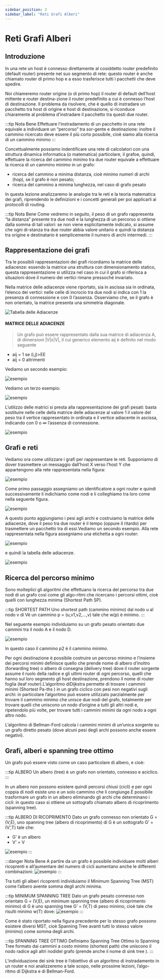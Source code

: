 ```yaml
---
sidebar_position: 3
sidebar_label: "Reti Grafi Alberi"
---
```


# Reti Grafi Alberi
## Introduzione

In una rete un host è connesso direttamente al cosiddetto router predefinito (default router) presente nel suo segmento di rete: questo router è anche chiamato router di primo hop e a esso trasferisce tutti i pacchetti che deve spedire.

Noi  chiameremo  router  origine  (o  di  primo  hop)  il  router  di  default  dell’host  mittente  e  router  destina-zione  il  router  predefinito  a  cui  è  connesso  l’host  di  destinazione. Il problema da risolvere, che è quello di instradare  un  pacchetto  tra  host  di  origine  e  host  di  destinazione,  si  riconduce  chiaramente  al  problema  d’instradare il pacchetto tra questi due router.

:::tip Nota Bene
Effettuare l’instradamento di un pacchetto in una rete  equivale  a  individuare  un  “percorso”  tra  sor-gente e destinazione: inoltre il cammino ricercato deve  essere  il  più  corto  possibile,  cioè  siamo  alla  ricerca di un cammino minimo
:::

Concettualmente  possiamo  indentificare  una  rete  di  calcolatori  con  una  struttura  dinamica  informatica  (o  matematica) particolare, il grafoe, quindi, effettuare la ricerca del cammino minimo tra due router equivale a effettuare la ricerca di un cammino minimo in un grafo:
* ricerca del cammino a minima distanza, cioè minimo numeri di archi (hop), se il grafo è non pesato;
* ricerca del cammino a minima lunghezza, nel caso di grafo pesato

In questa lezione analizzaremo le analogie tra le reti e la teoria matematica dei grafi, riprendendo le definizioni e i concetti generali per poi applicarli ai protocolli di routing.

:::tip Nota Bene
Come  vedremo  in  seguito,  il  peso  di  un  grafo  rappresenta  “la  distanza”  presente tra due nodi e la lunghezza di un percorso si ottiene dalla somma di tali valori: se non viene esplicitamente indicato, si assume che ogni di-stanza tra due router abbia valore unitario e quindi la distanza tra origine e destinatario è semplicemente il numero di archi intermedi.
:::

## Rappresentazione dei grafi
Tra le possibili rappresentazioni dei grafi ricordiamo la matrice delle adiacenze: essendo la matrice una struttura con dimensionamento statico, questa rappresentazione si utilizza nel caso in cui il grafo si riferisca a situazioni dove il numero dei vertici rimane pressoché invariato.

Nella matrice  delle  adiacenze  viene  riportato,  sia  in  ascissa  sia  in  ordinata,  l’elenco  dei  vertici:  nelle  celle  di  incrocio tra due nodi si indica con 1 la presenza di connessione e con 0 l’assenza. Osserviamo che, se il grafo è non orientato, la matrice presenta una simmetria diagonale.

![Tabella delle Adiacenze](/img/adiacenze.png)

#### MATRICE DELLE ADIACENZE
> Un grafo può essere rappresentato dalla sua matrice di adiacenza A, di dimensioni |V|x|V|, il cui generico elemento aij è definito nel modo seguente
* aij = 1 se (i,j)>EE
* aij = 0 altrimenti

Vediamo un secondo esempio:

![esempio](/img/esempio_adiacenze.png)

Vediamo un terzo esempio:

![esempio](/img/terzo_esempio.png)

L’utilizzo delle matrici si presta alla rappresentazione dei grafi pesati: basta sostituire nelle celle della matrice delle  adiacenze  al  valore  1  il  valore  del  peso  tra  il  vertice  rappresentato  in  ordinata  e  il  vertice  adiacente  in  ascissa, indicando con 0 o ∞ l’assenza di connessione.

![esempio](/img/due_tabelle.png)

## Grafi e reti
Vediamo ora come utilizzare i grafi per rappresentare le reti. Supponiamo di dover trasmettere un messaggio dall’host X verso l’host Y che appartengono alla rete rappresentata nella figura:

![esempio](/img/grafo.png)

Come primo passaggio assegniamo un identificatore a ogni router e quindi successivamente li indichiamo come nodi e li colleghiamo tra loro come nella seguente figura.

![esempio](/img/grafi.png)

A questo punto aggiungiamo i pesi agli archi e costruiamo la matrice delle adiacenze, dove il peso tra due router è il tempo (oppure il ritardo) per trasmettere un pacchetto tra di essi.Vediamo un secondo esempio. Alla rete rappresentata nella figura assegniamo una etichetta a ogni router:

![esempio](/img/due_reti.png)

e quindi la tabella delle adiacenze.

![esempio](/img/tabella_due_router.png)

## Ricerca del percorso minimo 
Sono molteplici gli algoritmi che effettuano la ricerca del percorso tra due nodi di un grafo così come gli algo-ritmi che ricercano i percorsi ottimi, cioè quelli con lunghezza minima (Shortest Path SP).

:::tip SHORTEST PATH
Uno shortest path (cammino minimo) dal nodo u al nodo v di Vè un cammino p = (u,v1,v2,...,v) tale che w(p) è minimo.
:::

Nel seguente esempio individuiamo su un grafo pesato orientato due cammini tra il nodo A e il nodo D. 

![esempio](/img/shortest_path.png)

In questo caso il cammino p2 è il cammino minimo.

Per ogni destinazione è possibile costruire un percorso minimo e l’insieme dei percorsi minimi definisce quello che prende nome di albero d’inoltro (forwarding tree) o albero di consegna (delivery tree) dove il router sorgente assume il ruolo della radice e gli ultimi router di ogni percorso, quelli che hanno sul loro segmento gli host destinazione, prendono il nome di router foglia (leaf router).L’algoritmo diDijkstra permette di trovare i cammini minimi (Shortest Pa-ths ) in un grafo ciclico con pesi non negativi sugli archi: in particolare l’algoritmo può essere utilizzato parzialmente per trovare il cammino minimo che unisce due nodi del grafo, totalmente per trovare quelli che uniscono un nodo d’origine a tutti gli altri nodi e, ripetendolo più volte, per trovare tutti i cammini minimi da ogni nodo a ogni altro nodo.

L’algoritmo di Bellman-Ford calcola i cammini minimi di un’unica sorgente su un grafo diretto pesato (dove alcuni pesi degli archi possono anche essere negativi).

## Grafi, alberi e spanning tree ottimo

Un grafo può essere visto come un caso particolare di albero, e cioè:

:::tip ALBERO
Un albero (tree) è un grafo non orientato, connesso e aciclico.
:::

In un albero non possono esistere quindi percorsi chiusi (cicli) e per ogni coppia di nodi esiste uno e un solo cammino che li congiunge.È possibile trasformare un grafo in un albero eliminando gli archi che determinano i cicli: in questo caso si ottiene un sottografo chiamato albero di ricoprimento (spanning tree).

:::tip ALBERO DI RICOPRIMENTO
Dato un grafo connesso non orientato G =(V,E), uno spanning tree
(albero di ricoprimento) di G è un sottografo G’ = (V’,T) 
tale che:
* G’ è un albero
* V’ = V

![esempio](/img/spanning_tree.png)
:::

:::danger Nota Bene
A partire da un grafo è possibile individuare molti alberi ricoprenti e all’aumentare del numero di cicli aumentano anche le differenti combinazioni:
![esempio](/img/combinazioni.png)
:::

Tra tutti gli alberi ricoprenti individuiamo il Minimum Spanning Tree (MST) come l’albero avente somma degli archi minima.

:::tip MINIMUM SPANNING TREE
Dato un grafo pesato connesso non orientato G = (V,E), un minimum spanning tree (albero di ricoprimento minimo) di G è uno spanning tree G’ = (V,T) di peso minimo, cioè tale che risulti minimo w(T) dove:
![esempio](/img/mst.png)
:::

Come è stato riportato nella figura precedente per lo stesso grafo possono esistere diversi MST, cioè Spanning Tree avanti tutti lo stesso valore (minimo) come somma degli archi.

:::tip SPANNING TREE OTTIMO
Definiamo Spanning Tree Ottimo lo Spanning Tree formato dai cammini a costo minimo (shortest path) che uniscono il nodo radice agli altri nodidel grafo (prende anche il nome di sink tree ).
:::

L’individuazione dei sink tree è l’obiettivo di un algoritmo di instradamento in un router e noi analizzeremo a tale scopo, nelle prossime lezioni, l’algo-ritmo di Dijkstra e di Bellman-Ford.